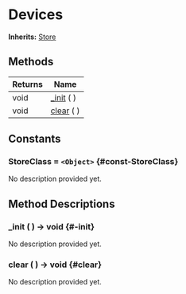 # Devices
**Inherits:** [Store](/reference/lib--stores--store.html)
    




## Methods

| Returns | Name                 |
| ------- | -------------------- |
| void    | [_init](#-init) (  ) |
| void    | [clear](#clear) (  ) |





## Constants

### StoreClass = `<Object>` {#const-StoreClass}

No description provided yet.



## Method Descriptions

###  _init ( ) -> void {#-init}

No description provided yet.

###  clear ( ) -> void {#clear}

No description provided yet.
